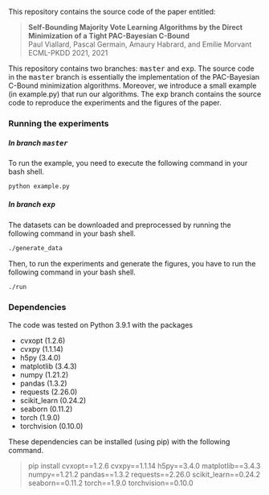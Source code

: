 This repository contains the source code of the paper entitled:

> **Self-Bounding Majority Vote Learning Algorithms by the Direct Minimization of a Tight PAC-Bayesian C-Bound**<br/>
> Paul Viallard, Pascal Germain, Amaury Habrard, and Emilie Morvant<br/>
> ECML-PKDD 2021, 2021

This repository contains two branches: <tt>master</tt> and <tt>exp</tt>. 
The source code in the <tt>master</tt> branch is essentially the implementation of the PAC-Bayesian C-Bound minimization algorithms. Moreover, we introduce a small example (in example.py) that run our algorithms. The <tt>exp</tt> branch contains the source code to reproduce the experiments and the figures of the paper.

### Running the experiments 

##### In branch <tt>master</tt>
To run the example, you need to execute the following command in your bash shell.
```bash
python example.py
```

##### In branch <tt>exp</tt>
The datasets can be downloaded and preprocessed by running the following command in your bash shell.
```bash
./generate_data
```
Then, to run the experiments and generate the figures, you have to run the following command in your bash shell.
```bash
./run
```

### Dependencies

The code was tested on Python 3.9.1 with the packages
* cvxopt (1.2.6)
* cvxpy (1.1.14)
* h5py (3.4.0)
* matplotlib (3.4.3)
* numpy (1.21.2)
* pandas (1.3.2)
* requests (2.26.0)
* scikit_learn (0.24.2)
* seaborn (0.11.2)
* torch (1.9.0)
* torchvision (0.10.0)

These dependencies can be installed (using pip) with the following command.
> pip install cvxopt==1.2.6 cvxpy==1.1.14 h5py==3.4.0 matplotlib==3.4.3 numpy==1.21.2 pandas==1.3.2  requests==2.26.0 scikit_learn==0.24.2 seaborn==0.11.2 torch==1.9.0 torchvision==0.10.0
